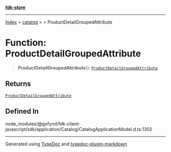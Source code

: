 [**fdk-store**](../../../README.md)
***

[Index](../../../API.md) > [catalog](../../README.md) > [<internal>](../README.md) > ProductDetailGroupedAttribute

# Function: ProductDetailGroupedAttribute

> **ProductDetailGroupedAttribute**(): [`ProductDetailGroupedAttribute`](../type-aliases/type-alias.ProductDetailGroupedAttribute.md)

## Returns

[`ProductDetailGroupedAttribute`](../type-aliases/type-alias.ProductDetailGroupedAttribute.md)

## Defined In

node\_modules/@gofynd/fdk-client-javascript/sdk/application/Catalog/CatalogApplicationModel.d.ts:1302

***
Generated using [TypeDoc](https://typedoc.org/) and [typedoc-plugin-markdown](https://www.npmjs.com/package/typedoc-plugin-markdown)
